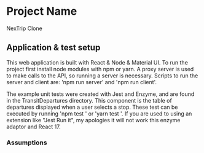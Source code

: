# Project Name

NexTrip Clone

## Application & test setup

This web application is built with React & Node & Material UI.  To run the project first install node modules with npm or yarn.  A proxy server is used to make calls to the API, so running a server is necessary.  Scripts to run the server and client are: 'npm run server' and 'npm run client'. 

The example unit tests were created with Jest and Enzyme, and are found in the TransitDepartures directory.  This component is the table of departures displayed when a user selects a stop. These test can be executed by running 'npm test <file-to-test>' or 'yarn test <file-to-test>'.  If you are used to using an extension like "Jest Run it", my apologies it will not work this enzyme adaptor and React 17. 

### Assumptions